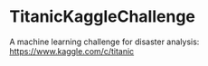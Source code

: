 # TitanicKaggleChallenge
A machine learning challenge for disaster analysis: https://www.kaggle.com/c/titanic
